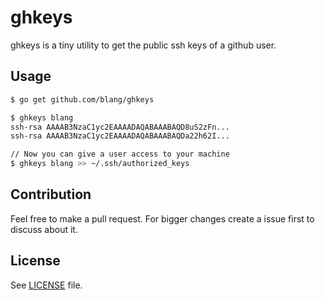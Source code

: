 ghkeys 
======

ghkeys is a tiny utility to get the public ssh keys of a github user.

Usage
-----
```bash
$ go get github.com/blang/ghkeys

$ ghkeys blang
ssh-rsa AAAAB3NzaC1yc2EAAAADAQABAAABAQD8uS2zFn...
ssh-rsa AAAAB3NzaC1yc2EAAAADAQABAAABAQDa22h62I...

// Now you can give a user access to your machine 
$ ghkeys blang >> ~/.ssh/authorized_keys
```

Contribution
-----

Feel free to make a pull request. For bigger changes create a issue first to discuss about it.


License
-----

See [LICENSE](LICENSE) file.
